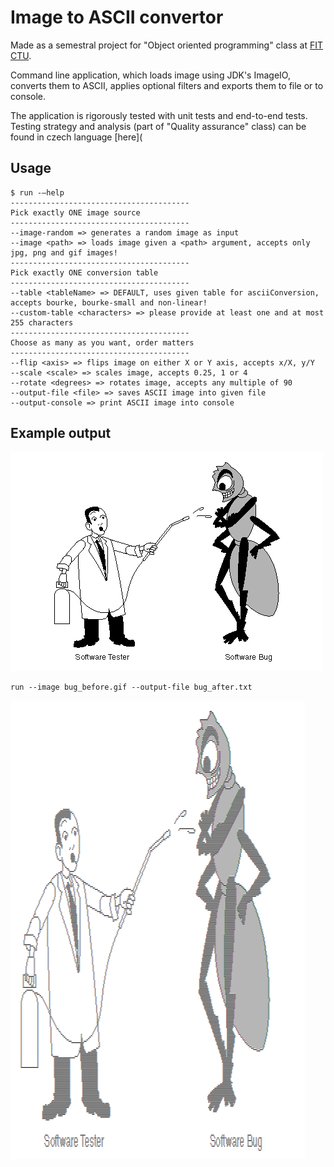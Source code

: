 # Image to ASCII convertor

Made as a semestral project for "Object oriented programming" class at [FIT CTU](https://fit.cvut.cz/cs). 

Command line application, which loads image using JDK's ImageIO, converts them to ASCII, applies optional filters and exports them to file or to console.

The application is rigorously tested with unit tests and end-to-end tests. Testing strategy and analysis (part of "Quality assurance" class) can be found in czech language [here](

## Usage

```
$ run -—help
----------------------------------------
Pick exactly ONE image source
----------------------------------------
--image-random => generates a random image as input
--image <path> => loads image given a <path> argument, accepts only jpg, png and gif images!
----------------------------------------
Pick exactly ONE conversion table
----------------------------------------
--table <tableName> => DEFAULT, uses given table for asciiConversion, accepts bourke, bourke-small and non-linear!
--custom-table <characters> => please provide at least one and at most 255 characters
----------------------------------------
Choose as many as you want, order matters
----------------------------------------
--flip <axis> => flips image on either X or Y axis, accepts x/X, y/Y
--scale <scale> => scales image, accepts 0.25, 1 or 4
--rotate <degrees> => rotates image, accepts any multiple of 90
--output-file <file> => saves ASCII image into given file
--output-console => print ASCII image into console
```

## Example output

![Bug image before](screenshots/bug_before.gif)

```
run --image bug_before.gif --output-file bug_after.txt
```

![Bug image after](screenshots/bug_after.PNG)

